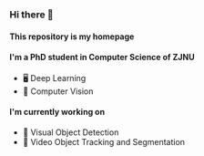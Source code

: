### Hi there 👋

#### This repository is my homepage


#### I'm a PhD student in Computer Science of ZJNU

- 🖥️ Deep Learning
- 🌱 Computer Vision

#### I'm currently working on

- 🧪 Visual Object Detection
- 🧬 Video Object Tracking and Segmentation
